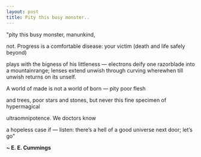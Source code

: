 ```yaml
---
layout: post
title: Pity this busy monster..
---
```


"pity this busy monster, manunkind,

not. Progress is a comfortable disease:
your victim (death and life safely beyond)

plays with the bigness of his littleness
— electrons deify one razorblade
into a mountainrange; lenses extend
unwish through curving wherewhen till
unwish returns on its unself.

A world of made
is not a world of born — pity poor flesh

and trees, poor stars and stones, but never
this fine specimen of hypermagical

ultraomnipotence. We doctors know

a hopeless case if — listen: there’s a hell
of a good universe next door; let’s go"

**~ E. E. Cummings**
